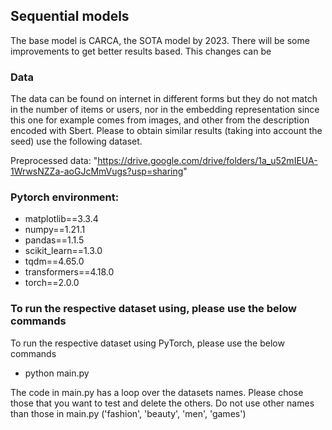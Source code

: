 ## Sequential models 
The base model is CARCA, the SOTA model by 2023. There will be some improvements to get better results based.
This changes can be 

### Data
The data can be found on internet in different forms but they do not match in the number of items or users,
nor in the embedding representation since this one for example comes from images,
and other from the description encoded with Sbert. Please to obtain similar results (taking into account the seed)
use the following dataset.

Preprocessed data: "https://drive.google.com/drive/folders/1a_u52mIEUA-1WrwsNZZa-aoGJcMmVugs?usp=sharing"

### Pytorch environment:
* matplotlib==3.3.4
* numpy==1.21.1
* pandas==1.1.5
* scikit_learn==1.3.0
* tqdm==4.65.0
* transformers==4.18.0
* torch==2.0.0

### To run the respective dataset using, please use the below commands
To run the respective dataset using PyTorch, please use the below commands
- python main.py

The code in main.py has a loop over the datasets names. Please chose those that you want to test and delete the others.
Do not use other names than those in main.py ('fashion', 'beauty', 'men', 'games')

